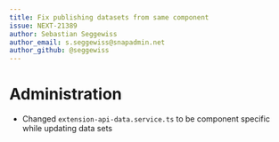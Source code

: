 ```yaml
---
title: Fix publishing datasets from same component
issue: NEXT-21389
author: Sebastian Seggewiss
author_email: s.seggewiss@snapadmin.net
author_github: @seggewiss
---
```

# Administration
* Changed `extension-api-data.service.ts` to be component specific while updating data sets
